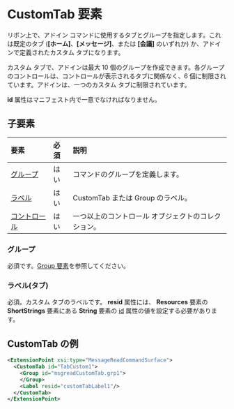 # <a name="customtab-element"></a>CustomTab 要素

リボン上で、アドイン コマンドに使用するタブとグループを指定します。これは既定のタブ (**[ホーム]**、**[メッセージ]**、または **[会議]** のいずれか) か、アドインで定義されたカスタム タブになります。

カスタム タブで、アドインは最大 10 個のグループを作成できます。各グループのコントロールは、コントロールが表示されるタブに関係なく、6 個に制限されています。アドインは、一つのカスタム タブに制限されています。

**id** 属性はマニフェスト内で一意でなければなりません。

## <a name="child-elements"></a>子要素

|  要素 |  必須  |  説明  |
|:-----|:-----|:-----|
|  [グループ](group.md)      | はい |  コマンドのグループを定義します。  |
|  [ラベル](#label-tab)      | はい |  CustomTab または Group のラベル。  |
|  [コントロール](control.md)    | はい |  一つ以上のコントロール オブジェクトのコレクション。  |

### <a name="group"></a>グループ

必須です。[Group 要素](group.md)を参照してください。

### <a name="label-tab"></a>ラベル(タブ)

必須。カスタム タブのラベルです。 **resid** 属性には、 **Resources** 要素の **ShortStrings** 要素にある **String** 要素の [id](resources.md) 属性の値を設定する必要があります。


## <a name="customtab-example"></a>CustomTab の例

```xml
<ExtensionPoint xsi:type="MessageReadCommandSurface">
  <CustomTab id="TabCustom1">
    <Group id="msgreadCustomTab.grp1">
    </Group>
    <Label resid="customTabLabel1"/>
  </CustomTab>
</ExtensionPoint>
```
